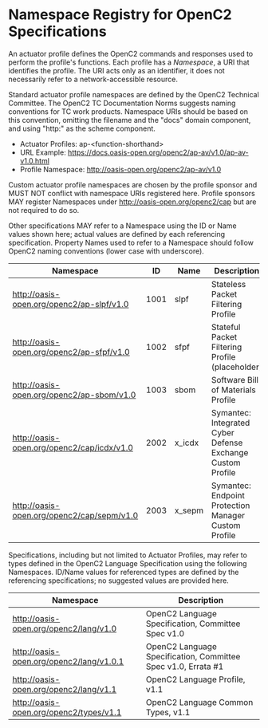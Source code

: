 # Namespace Registry for OpenC2 Specifications

An actuator profile defines the OpenC2 commands and responses used to perform the profile's functions.
Each profile has a *Namespace*, a URI that identifies the profile.  The URI acts only as an identifier,
it does not necessarily refer to a network-accessible resource.

Standard actuator profile namespaces are defined by the OpenC2 Technical Committee. The OpenC2 TC Documentation Norms
suggests naming conventions for TC work products. Namespace URIs should be based on this convention, omitting
the filename and the "docs" domain component, and using "http:" as the scheme component.
* Actuator Profiles: ap-\<function-shorthand\>
* URL Example: https://docs.oasis-open.org/openc2/ap-av/v1.0/ap-av-v1.0.html
* Profile Namespace: http://oasis-open.org/openc2/ap-av/v1.0

Custom actuator profile namespaces are chosen by the profile sponsor and MUST NOT conflict with namespace URIs registered here.
Profile sponsors MAY register Namespaces under http://oasis-open.org/openc2/cap but are not required to do so.

Other specifications MAY refer to a Namespace using the ID or Name values shown here; actual values are defined by
each referencing specification. Property Names used to refer to a Namespace should follow OpenC2 naming conventions
(lower case with underscore).

| Namespace                                       |  ID  |   Name   | Description |
| ----------------------------------------------- | ---- | -------- | ----------- |
| http://oasis-open.org/openc2/ap-slpf/v1.0       | 1001 | slpf     | Stateless Packet Filtering Profile |
| http://oasis-open.org/openc2/ap-sfpf/v1.0       | 1002 | sfpf     | Stateful Packet Filtering Profile (placeholder) |
| http://oasis-open.org/openc2/ap-sbom/v1.0       | 1003 | sbom     | Software Bill of Materials Profile |
| http://oasis-open.org/openc2/cap/icdx/v1.0      | 2002 | x_icdx   | Symantec: Integrated Cyber Defense Exchange Custom Profile |
| http://oasis-open.org/openc2/cap/sepm/v1.0      | 2003 | x_sepm   | Symantec: Endpoint Protection Manager Custom Profile |

Specifications, including but not limited to Actuator Profiles, may refer to types defined in the OpenC2 Language Specification using the following Namespaces.  ID/Name values for referenced types are defined by the referencing specifications; no suggested values are provided here.

| Namespace                                      | Description |
| ---------------------------------------------- | ----------- |
| http://oasis-open.org/openc2/lang/v1.0         | OpenC2 Language Specification, Committee Spec v1.0 |
| http://oasis-open.org/openc2/lang/v1.0.1       | OpenC2 Language Specification, Committee Spec v1.0, Errata #1 |
| http://oasis-open.org/openc2/lang/v1.1         | OpenC2 Language Profile, v1.1 |
| http://oasis-open.org/openc2/types/v1.1        | OpenC2 Language Common Types, v1.1 |
